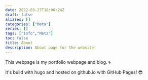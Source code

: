 ```yaml
---
date: 2022-03-27T18:08:24Z
draft: false
aliases: []
categories: ["Meta"]
series: []
tags: ["Info","Meta"]
toc: false
title: About
description: About page for the website!
---
```


This webpage is my portfolio webpage and blog. :cyclone:

It's build with hugo and hosted on github.io with GitHub Pages! :sunglasses:
